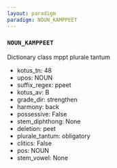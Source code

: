 ```yaml
---
layout: paradigm
paradigm: NOUN_KAMPPEET
---
```

### ` NOUN_KAMPPEET `

Dictionary class mppt plurale tantum
* kotus_tn: 48
* upos: NOUN
* suffix_regex: ppeet
* kotus_av: B
* grade_dir: strengthen
* harmony: back
* possessive: False
* stem_diphthong: None
* deletion: peet
* plurale_tantum: obligatory
* clitics: False
* pos: NOUN
* stem_vowel: None
